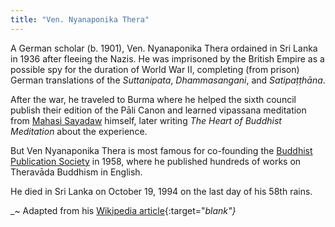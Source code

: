 ```yaml
---
title: "Ven. Nyanaponika Thera"
---
```


A German scholar (b. 1901), Ven. Nyanaponika Thera ordained in Sri Lanka in 1936 after fleeing the Nazis. He was imprisoned by the British Empire as a possible spy for the duration of World War II, completing (from prison) German translations of the _Suttanipata_, _Dhammasangani_, and _Satipaṭṭhāna_.

After the war, he traveled to Burma where he helped the sixth council publish their edition of the Pāli Canon and learned vipassana meditation from [Mahasi Sayadaw](/authors/mahasi) himself, later writing _The Heart of Buddhist Meditation_ about the experience.

But Ven Nyanaponika Thera is most famous for co-founding the [Buddhist Publication Society](/publishers/bps) in 1958, where he published hundreds of works on Theravāda Buddhism in English.

He died in Sri Lanka on October 19, 1994 on the last day of his 58th rains.

_~ Adapted from his [Wikipedia article](https://en.wikipedia.org/wiki/Nyanaponika_Thera){:target="_blank"}_
